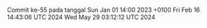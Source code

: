 Commit ke-55 pada tanggal Sun Jan 01 14:00 2023 +0100
Fri Feb 16 14:43:06 UTC 2024
Wed May 29 03:12:12 UTC 2024
